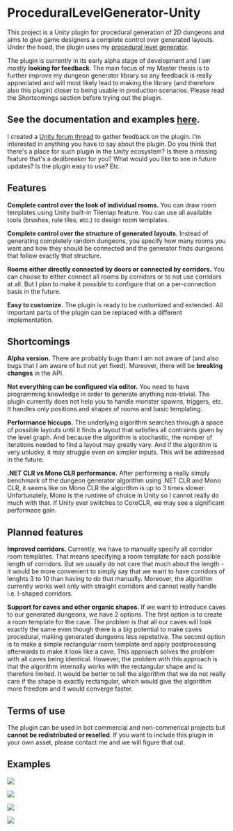 # ProceduralLevelGenerator-Unity

This project is a Unity plugin for procedural generation of 2D dungeons and aims to give game designers a complete control over generated layouts. Under the hood, the plugin uses my [procedural level generator](https://github.com/OndrejNepozitek/ProceduralLevelGenerator).

The plugin is currently in its early alpha stage of development and I am mostly **looking for feedback**. The main focus of my Master thesis is to further improve my dungeon generator library so any feedback is really appreciated and will most likely lead to making the library (and therefore also this plugin) closer to being usable in production scenarios. Please read the Shortcomings section before trying out the plugin.

## See the documentation and examples [here](https://ondrejnepozitek.github.io/ProceduralLevelGenerator-Unity/docs/introduction).

I created a [Unity forum thread](https://forum.unity.com/threads/alpha-procedural-level-generator-2d-dungeons.636157/) to gather feedback on the plugin. I'm interested in anything you have to say about the plugin. Do you think that there's a place for such plugin in the Unity ecosystem? Is there a missing feature that's a dealbreaker for you? What would you like to see in future updates? Is the plugin easy to use? Etc.

## Features

**Complete control over the look of individual rooms.**
You can draw room templates using Unity built-in Tilemap feature. You can use all available tools (brushes, rule tiles, etc.) to design room templates.

**Complete control over the structure of generated layouts.** Instead of generating completely random dungeons, you specify how many rooms you want and how they should be connected and the generator finds dungeons that follow exactly that structure.

**Rooms either directly connected by doors or connected by corridors.** You can choose to either connect all rooms by corridors or to not use corridors at all. But I plan to make it possible to configure that on a per-connection basis in the future.

**Easy to customize.** The plugin is ready to be customized and extended. All important parts of the plugin can be replaced with a different implementation.

## Shortcomings

**Alpha version.** There are probably bugs tham I am not aware of (and also bugs that I am aware of but not yet fixed). Moreover, there will be **breaking changes** in the API.

**Not everything can be configured via editor.** You  need to have programming knowledge in order to generate anything non-trivial. The plugin currently does not help you to handle monster spawns, triggers, etc. It handles only positions and shapes of rooms and basic templating.

**Performance hiccups.** The underlying algorithm searches through a space of possible layouts until it finds a layout that satisfies all contraints given by the level graph. And because the algorithm is stochastic, the number of iterations needed to find a layout may greatly vary. And if the algorithm is very unlucky, it may struggle even on simpler inputs. This will be addressed in the future.

**.NET CLR vs Mono CLR performance.** After performing a really simply benchmark of the dungeon generator algorithm using .NET CLR and Mono CLR, it seems like on Mono CLR the algorithm is up to 3 times slower. Unfortunately, Mono is the runtime of choice in Unity so I cannot really do much with that. If Unity ever switches to CoreCLR, we may see a significant performace gain.

## Planned features

**Improved corridors.** Currently, we have to manually specify all corridor room templates. That means specifying a room template for each possible length of corridors. But we usually do not care that much about the length - it would be more convenient to simply say that we want to have corridors of lenghts 3 to 10 than having to do that manually. Moreover, the algorithm currently works well only with straight corridors and cannot really handle i.e. l-shaped corridors.

**Support for caves and other organic shapes.** If we want to introduce caves to our generated dungeons, we have 2 options. The first option is to create a room template for the cave. The problem is that all our caves will look exactly the same even though there is a big potential to make caves procedural, making generated dungeons less repetetive. The second option is to make a simple rectangular room template and apply postprocessing afterwards to make it look like a cave. This approach solves the problem with all caves being identical. However, the problem with this approach is that the algorithm internally works with the rectangular shape and is therefore limited. It would be better to tell the algorithm that we do not really care if the shape is exactly rectangular, which would give the algorithm more freedom and it would converge faster.

## Terms of use

The plugin can be used in bot commercial and non-commerical projects but **cannot be redistributed or reselled**. If you want to include this plugin in your own asset, please contact me and we will figure that out.

## Examples

![](https://ondrejnepozitek.github.io/ProceduralLevelGenerator-Unity/docs/assets/example1_result1.png)

![](https://ondrejnepozitek.github.io/ProceduralLevelGenerator-Unity/docs/assets/example1_result_reallife1.png)

![](https://ondrejnepozitek.github.io/ProceduralLevelGenerator-Unity/docs/assets/example2_result1.png)

![](https://ondrejnepozitek.github.io/ProceduralLevelGenerator-Unity/docs/assets/example2_result_reallife1.png)
